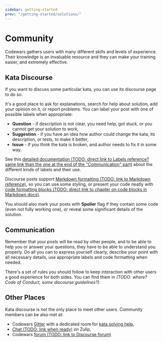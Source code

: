 ```yaml
---
sidebar: getting-started
prev: "/getting-started/solutions/"
---
```


# Community

Codewars gathers users with many different skills and levels of experience. Their knowledge is an invaluable resource and they can make your training easier, and extremely effective.

## Kata Discourse

If you want to discuss some particular kata, you can use its discourse page to do so.

It's a good place to ask for explanations, search for help about solution, add your opinion on it, or report problems. You can label your post with one of possible labels when appropriate:

- **Question** - if description is not clear, you need help, got stuck, or you cannot get your solution to work,
- **Suggestion** - if you have an idea how author could change the kata, its description, or tests, to make it better,
- **Issue** - if you think the kata is broken, and author needs to fix it in some way.

See this [detailed documentation (TODO: direct link to Labels reference? same link than the one at the end of the "Communication" part)]() about the different kinds of labels and their use.

Discourse posts support [Markdown formatting (TODO: link to Markdown reference)](), so you can use some styling, or present your code neatly with [code formatting blocks (TODO: direct link to chapter on code blocks in Markdown docs)]().

You should also mark your posts with **Spoiler** flag if they contain some code (even not fully working one), or reveal some significant details of the solution.

## Communication

Remember that your posts will be read by other people, and to be able to help you or answer your questions, they have to be able to understand you properly. Do all you can to express yourself clearly, describe your point with all necessary details, use appropriate labels and code formatting when needed.

There's a set of rules you should follow to keep interaction with other users a good experience for both sides. You can find them in _(TODO: where? Code of Conduct, some discourse guidelines?)_.

## Other Places

Kata discourse is not the only place to meet other users. Community members can be also met at:

- Codewars [Gitter](https://gitter.im/Codewars/codewars.com) with a dedicated room for [kata solving help](https://gitter.im/Codewars/codewars.com/kata-solving-help),
- [Chat (TODO: link when ready)]() on Zulip,
- Codewars [forum (TODO: link to Discourse forum)]()
